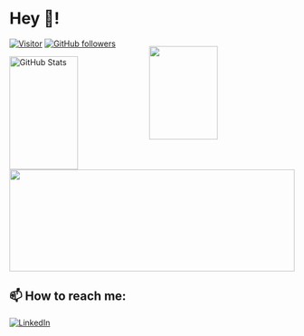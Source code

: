 <h1>Hey 👋!</h1>

[![Visitor](https://visitor-badge.laobi.icu/badge?page_id=avvari-da.avvari-da)](https://github.com/avvari-da) [![GitHub followers](https://img.shields.io/github/followers/avvari-da.svg?style=social&label=Follow)](https://github.com/avvari-da?tab=followers)

<div>
  <img style="float: left; width: 49%" height="200px" src="https://github-readme-streak-stats.herokuapp.com/?user=avvari-da" alt="GitHub Stats" />
  <img style="float: left; width: 49%; position: relative; top: -18px;" height="165px" src="https://github-readme-stats.vercel.app/api?username=avvari-da&count_private=true&show_icons=true&theme=vue&include_all_commits=true" />
  <div style="clear: both"></div>
  <img style="width: 100%" height="180px" src="https://github-readme-stats.vercel.app/api/top-langs/?username=avvari-da&layout=compact">
</div>

<h2>📫 How to reach me:</h2>

<a href="https://www.linkedin.com/in/dheerajavvari/">![LinkedIn](https://img.shields.io/badge/LinkedIn-0077B5?style=for-the-badge&logo=linkedin&logoColor=white)</a>
